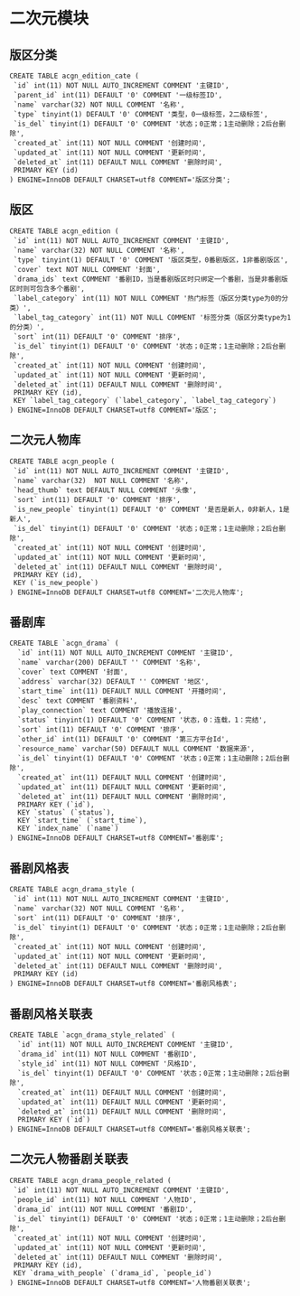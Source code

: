 # 二次元模块

## 版区分类
	CREATE TABLE acgn_edition_cate (
	 `id` int(11) NOT NULL AUTO_INCREMENT COMMENT '主键ID',
	 `parent_id` int(11) DEFAULT '0' COMMENT '一级标签ID',
	 `name` varchar(32) NOT NULL COMMENT '名称',
	 `type` tinyint(1) DEFAULT '0' COMMENT '类型，0一级标签，2二级标签',
	 `is_del` tinyint(1) DEFAULT '0' COMMENT '状态；0正常；1主动删除；2后台删除',
	 `created_at` int(11) NOT NULL COMMENT '创建时间',
	 `updated_at` int(11) NOT NULL COMMENT '更新时间',
	 `deleted_at` int(11) DEFAULT NULL COMMENT '删除时间',
	 PRIMARY KEY (id)
	) ENGINE=InnoDB DEFAULT CHARSET=utf8 COMMENT='版区分类';

## 版区
	CREATE TABLE acgn_edition (
	 `id` int(11) NOT NULL AUTO_INCREMENT COMMENT '主键ID',
	 `name` varchar(32) NOT NULL COMMENT '名称',
	 `type` tinyint(1) DEFAULT '0' COMMENT '版区类型，0番剧版区，1非番剧版区',
	 `cover` text NOT NULL COMMENT '封面',
	 `drama_ids` text COMMENT '番剧ID，当是番剧版区时只绑定一个番剧，当是非番剧版区时则可包含多个番剧',
	 `label_category` int(11) NOT NULL COMMENT '热门标签（版区分类type为0的分类）',
	 `label_tag_category` int(11) NOT NULL COMMENT '标签分类（版区分类type为1的分类）',
	 `sort` int(11) DEFAULT '0' COMMENT '排序',
	 `is_del` tinyint(1) DEFAULT '0' COMMENT '状态；0正常；1主动删除；2后台删除',
	 `created_at` int(11) NOT NULL COMMENT '创建时间',
	 `updated_at` int(11) NOT NULL COMMENT '更新时间',
	 `deleted_at` int(11) DEFAULT NULL COMMENT '删除时间',
	 PRIMARY KEY (id),
	 KEY `label_tag_category` (`label_category`, `label_tag_category`)
	) ENGINE=InnoDB DEFAULT CHARSET=utf8 COMMENT='版区';

## 二次元人物库
	CREATE TABLE acgn_people (
	 `id` int(11) NOT NULL AUTO_INCREMENT COMMENT '主键ID',
	 `name` varchar(32)  NOT NULL COMMENT '名称',
	 `head_thumb` text DEFAULT NULL COMMENT '头像',
	 `sort` int(11) DEFAULT '0' COMMENT '排序',
	 `is_new_people` tinyint(1) DEFAULT '0' COMMENT '是否是新人，0非新人，1是新人',
	 `is_del` tinyint(1) DEFAULT '0' COMMENT '状态；0正常；1主动删除；2后台删除',
	 `created_at` int(11) NOT NULL COMMENT '创建时间',
	 `updated_at` int(11) NOT NULL COMMENT '更新时间',
	 `deleted_at` int(11) DEFAULT NULL COMMENT '删除时间',
	 PRIMARY KEY (id),
	 KEY (`is_new_people`)
	) ENGINE=InnoDB DEFAULT CHARSET=utf8 COMMENT='二次元人物库';

## 番剧库
	CREATE TABLE `acgn_drama` (
      `id` int(11) NOT NULL AUTO_INCREMENT COMMENT '主键ID',
      `name` varchar(200) DEFAULT '' COMMENT '名称',
      `cover` text COMMENT '封面',
      `address` varchar(32) DEFAULT '' COMMENT '地区',
      `start_time` int(11) DEFAULT NULL COMMENT '开播时间',
      `desc` text COMMENT '番剧资料',
      `play_connection` text COMMENT '播放连接',
      `status` tinyint(1) DEFAULT '0' COMMENT '状态，0：连载，1：完结',
      `sort` int(11) DEFAULT '0' COMMENT '排序',
      `other_id` int(11) DEFAULT '0' COMMENT '第三方平台Id',
      `resource_name` varchar(50) DEFAULT NULL COMMENT '数据来源',
      `is_del` tinyint(1) DEFAULT '0' COMMENT '状态；0正常；1主动删除；2后台删除',
      `created_at` int(11) DEFAULT NULL COMMENT '创建时间',
      `updated_at` int(11) DEFAULT NULL COMMENT '更新时间',
      `deleted_at` int(11) DEFAULT NULL COMMENT '删除时间',
      PRIMARY KEY (`id`),
      KEY `status` (`status`),
      KEY `start_time` (`start_time`),
      KEY `index_name` (`name`)
    ) ENGINE=InnoDB DEFAULT CHARSET=utf8 COMMENT='番剧库';

## 番剧风格表
	CREATE TABLE acgn_drama_style (
	 `id` int(11) NOT NULL AUTO_INCREMENT COMMENT '主键ID',
	 `name` varchar(32) NOT NULL COMMENT '名称',
	 `sort` int(11) DEFAULT '0' COMMENT '排序',
	 `is_del` tinyint(1) DEFAULT '0' COMMENT '状态；0正常；1主动删除；2后台删除',
	 `created_at` int(11) NOT NULL COMMENT '创建时间',
	 `updated_at` int(11) NOT NULL COMMENT '更新时间',
	 `deleted_at` int(11) DEFAULT NULL COMMENT '删除时间',
	 PRIMARY KEY (id)
	) ENGINE=InnoDB DEFAULT CHARSET=utf8 COMMENT='番剧风格表';
	
## 番剧风格关联表
	CREATE TABLE `acgn_drama_style_related` (
      `id` int(11) NOT NULL AUTO_INCREMENT COMMENT '主键ID',
      `drama_id` int(11) NOT NULL COMMENT '番剧ID',
      `style_id` int(11) NOT NULL COMMENT '风格ID',
      `is_del` tinyint(1) DEFAULT '0' COMMENT '状态；0正常；1主动删除；2后台删除',
      `created_at` int(11) DEFAULT NULL COMMENT '创建时间',
      `updated_at` int(11) DEFAULT NULL COMMENT '更新时间',
      `deleted_at` int(11) DEFAULT NULL COMMENT '删除时间',
      PRIMARY KEY (`id`)
    ) ENGINE=InnoDB DEFAULT CHARSET=utf8 COMMENT='番剧风格关联表';

## 二次元人物番剧关联表
	CREATE TABLE acgn_drama_people_related (
	 `id` int(11) NOT NULL AUTO_INCREMENT COMMENT '主键ID',
	 `people_id` int(11) NOT NULL COMMENT '人物ID',
	 `drama_id` int(11) NOT NULL COMMENT '番剧ID',
	 `is_del` tinyint(1) DEFAULT '0' COMMENT '状态；0正常；1主动删除；2后台删除',
	 `created_at` int(11) NOT NULL COMMENT '创建时间',
	 `updated_at` int(11) NOT NULL COMMENT '更新时间',
	 `deleted_at` int(11) DEFAULT NULL COMMENT '删除时间',
	 PRIMARY KEY (id),
	 KEY `drama_with_people` (`drama_id`, `people_id`)
	) ENGINE=InnoDB DEFAULT CHARSET=utf8 COMMENT='人物番剧关联表';